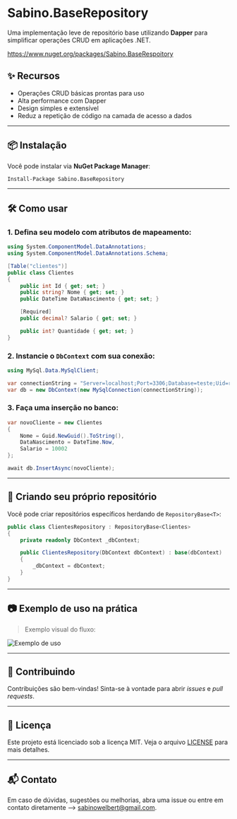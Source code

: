 # Sabino.BaseRepository

Uma implementação leve de repositório base utilizando **Dapper** para simplificar operações CRUD em aplicações .NET.

https://www.nuget.org/packages/Sabino.BaseRespoitory

## ✨ Recursos

- Operações CRUD básicas prontas para uso
- Alta performance com Dapper
- Design simples e extensível
- Reduz a repetição de código na camada de acesso a dados

---

## 📦 Instalação

Você pode instalar via **NuGet Package Manager**:

```bash
Install-Package Sabino.BaseRepository
```

---

## 🛠️ Como usar

### 1. Defina seu modelo com atributos de mapeamento:

```csharp
using System.ComponentModel.DataAnnotations;
using System.ComponentModel.DataAnnotations.Schema;

[Table("clientes")]
public class Clientes
{
    public int Id { get; set; }
    public string? Nome { get; set; }
    public DateTime DataNascimento { get; set; }

    [Required]
    public decimal? Salario { get; set; }

    public int? Quantidade { get; set; }
}
```

### 2. Instancie o `DbContext` com sua conexão:

```csharp
using MySql.Data.MySqlClient;

var connectionString = "Server=localhost;Port=3306;Database=teste;Uid=root;Pwd=123456;";
var db = new DbContext(new MySqlConnection(connectionString));
```

### 3. Faça uma inserção no banco:

```csharp
var novoCliente = new Clientes
{
    Nome = Guid.NewGuid().ToString(),
    DataNascimento = DateTime.Now,
    Salario = 10002
};

await db.InsertAsync(novoCliente);
```

---

## 🧱 Criando seu próprio repositório

Você pode criar repositórios específicos herdando de `RepositoryBase<T>`:

```csharp
public class ClientesRepository : RepositoryBase<Clientes>
{
    private readonly DbContext _dbContext;

    public ClientesRepository(DbContext dbContext) : base(dbContext)
    {
        _dbContext = dbContext;
    }
}
```

---

## 📷 Exemplo de uso na prática

> Exemplo visual do fluxo:

![Exemplo de uso](https://github.com/user-attachments/assets/cbfd9a9b-c669-4309-ab8f-09b89fb8b47f)

---

## 🤝 Contribuindo

Contribuições são bem-vindas! Sinta-se à vontade para abrir *issues* e *pull requests*.

---

## 📄 Licença

Este projeto está licenciado sob a licença MIT. Veja o arquivo [LICENSE](LICENSE) para mais detalhes.

---

## 📬 Contato

Em caso de dúvidas, sugestões ou melhorias, abra uma issue ou entre em contato diretamente --> sabinowelbert@gmail.com.
